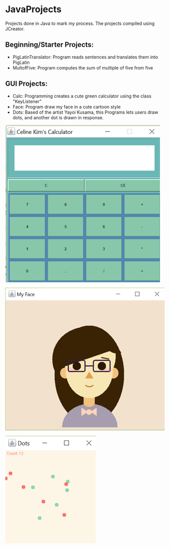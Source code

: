 # JavaProjects
<head>
  Projects done in Java to mark my process.
  The projects compiled using JCreator. 
</head>

<body>
<h2>Beginning/Starter Projects:</h2>
  <ul>
    <li>PigLatinTranslator: Program reads sentences and translates them into PigLatin</li>
    <li>MultofFive: Program computes the sum of multiple of five from five</li>
  </ul>
  
<h2>GUI Projects:</h2>
  <ul>
    <li>Calc: Programming creates a cute green calculator using the class "KeyListener"</li>
    <li>Face: Program draw my face in a cute cartoon style</li>
    <li>Dots: Based of the artist Yayoi Kusama, this Programs lets users draw dots, and another dot is drawn in response.</li>
  </ul>
  
  ![Calc Project Screenshot](https://github.com/17kimceline/JavaProjects/blob/master/Images/Screenshot%20(3).png)
  
  ![Face Project Screenshot](https://github.com/17kimceline/JavaProjects/blob/master/Images/Screenshot%20(2).png)
  
  ![Dots Project Screenshot](https://github.com/17kimceline/JavaProjects/blob/master/Images/Screenshot%20(1).png)
</body>
